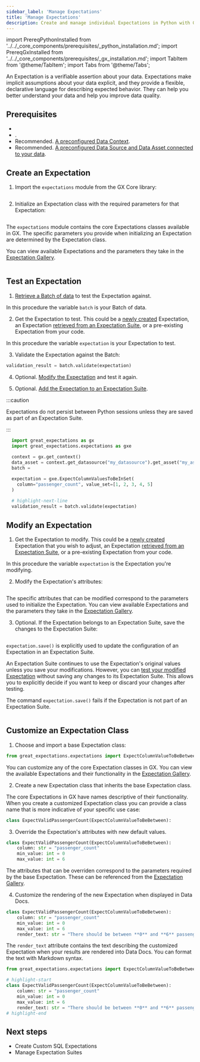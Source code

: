 ```yaml
---
sidebar_label: 'Manage Expectations'
title: 'Manage Expectations'
description: Create and manage individual Expectations in Python with GX Core.
---
```

import PrereqPythonInstalled from '../../_core_components/prerequisites/_python_installation.md';
import PrereqGxInstalled from '../../_core_components/prerequisites/_gx_installation.md';
import TabItem from '@theme/TabItem';
import Tabs from '@theme/Tabs';


An Expectation is a verifiable assertion about your data. Expectations make implicit assumptions about your data explicit, and they provide a flexible, declarative language for describing expected behavior. They can help you better understand your data and help you improve data quality. 

## Prerequisites

- <PrereqPythonInstalled/>
- <PrereqGxInstalled/>.
- Recommended. [A preconfigured Data Context](/core/installation_and_setup/manage_data_contexts.md).
- Recommended. [A preconfigured Data Source and Data Asset connected to your data](/core/manage_and_access_data/connect_to_data/connect_to_data.md).

## Create an Expectation

<Tabs>

<TabItem value="procedure" label="Procedure">

1. Import the `expectations` module from the GX Core library:

  ```python title="Python" name="core/create_expectations/expectations/_examples/create_an_expectation.py import the expectations module"
  ```

2. Initialize an Expectation class with the required parameters for that Expectation:

  ```python title="Python" name="core/create_expectations/expectations/_examples/create_an_expectation.py create the expectation"
  ```
  
  The `expectations` module contains the core Expectations classes available in GX.  The specific parameters you provide when initializing an Expectation are determined by the Expectation class.
  
  You can view available Expectations and the parameters they take in the [Expectation Gallery](https://greatexpectations.io/expectations).

</TabItem>

<TabItem value="example" label="Sample code">

  ```python showLineNumbers title="Python" name="tests/integration/docusaurus/core/expectations/create_an_expectation.py full example code"
  ```

</TabItem>

</Tabs>

## Test an Expectation

<!-- TODO: Replace the sample code with snippets from example scripts under test -->

<Tabs>

<TabItem value="procedure" label="Procedure">

1. [Retrieve a Batch of data](/core/manage_and_access_data/request_data.md) to test the Expectation against.  

  In this procedure the variable `batch` is your Batch of data. 

2. Get the Expectation to test.  This could be a [newly created](#create-an-expectation) Expectation, an Expectation [retrieved from an Expectation Suite](/core/create_expectations/expectation_suites/manage_expectation_suites.md#get-an-expectation-from-an-expectation-suite), or a pre-existing Expectation from your code.

  In this procedure the variable `expectation` is your Expectation to test.

3. Validate the Expectation against the Batch:
  
  ```python title="Python"
  validation_result = batch.validate(expectation)
  ```

4. Optional. [Modify the Expectation](#modify-an-expectation) and test it again.
 
5. Optional. [Add the Expectation to an Expectation Suite](/core/create_expectations/expectation_suites/manage_expectation_suites.md#add-expectations-to-an-expectation-suite).
   
  :::caution 

  Expectations do not persist between Python sessions unless they are saved as part of an Expectation Suite.

  :::

</TabItem>

<TabItem value="example" label="Sample code">

```python showLineNumbers title="Python"
  import great_expectations as gx
  import great_expectations.expectations as gxe
  
  context = gx.get_context()
  data_asset = context.get_datasource("my_datasource").get_asset("my_asset")
  batch =

  expectation = gxe.ExpectColumnValuesToBeInSet(
    column="passenger_count", value_set=[1, 2, 3, 4, 5]
  )
  
  # highlight-next-line
  validation_result = batch.validate(expectation)
  ```

</TabItem>

</Tabs>

## Modify an Expectation

<Tabs>

<TabItem value="procedure" label="Procedure">

1. Get the Expectation to modify.  This could be a [newly created](#create-an-expectation) Expectation that you wish to adjust, an Expectation [retrieved from an Expectation Suite](/core/create_expectations/expectation_suites/manage_expectation_suites.md#get-an-expectation-from-an-expectation-suite), or a pre-existing Expectation from your code.  

  In this procedure the variable `expectation` is the Expectation you're modifying.

2. Modify the Expectation's attributes:

  ```python title="Python" name="core/create_expectations/expectations/_examples/edit_an_expectation.py modify the expectation"
  ```

  The specific attributes that can be modified correspond to the parameters used to initialize the Expectation.  You can view available Expectations and the parameters they take in the [Expectation Gallery](https://greatexpectations.io/expectations).

3. Optional. If the Expectation belongs to an Expectation Suite, save the changes to the Expectation Suite:

  ```python title="Python" name="core/create_expectations/expectations/_examples/edit_an_expectation.py save the expectation"
  ```

  `expectation.save()` is explicitly used to update the configuration of an Expectation in an Expectation Suite.
  
  An Expectation Suite continues to use the Expectation's original values unless you save your modifications.  However, you can [test your modified Expectation](#test-an-expectation) without saving any changes to its Expectation Suite.  This allows you to explicitly decide if you want to keep or discard your changes after testing.
  
  The command `expectation.save()` fails if the Expectation is not part of an Expectation Suite.

</TabItem>

<TabItem value="example" label="Sample code">

```python showLineNumbers title="Python" name="core/expectations/_examples/edit_an_expectation.py full example code"
```

</TabItem>

</Tabs>

## Customize an Expectation Class

<!-- TODO: Replace code examples with snippets from scripts under test -->

<Tabs>

<TabItem value="procedure" label="Procedure">

1. Choose and import a base Expectation class:

  ```python title="Python"
  from great_expectations.expectations import ExpectColumnValueToBeBetween
  ```

  You can customize any of the core Expectation classes in GX. You can view the available Expectations and their functionality in the [Expectation Gallery](https://greatexpectations.io/expectations).

2. Create a new Expectation class that inherits the base Expectation class.
  
  The core Expectations in GX have names descriptive of their functionality.  When you create a customized Expectation class you can provide a class name that is more indicative of your specific use case:

  ```python title="Python"
  class ExpectValidPassengerCount(ExpectColumnValueToBeBetween):
  ```

3. Override the Expectation's attributes with new default values.

  ```python title="Python"
  class ExpectValidPassengerCount(ExpectColumnValueToBeBetween):
      column: str = "passenger_count"
      min_value: int = 0
      max_value: int = 6
  ```

  The attributes that can be overriden correspond to the parameters required by the base Expectation.  These can be referenced from the [Expectation Gallery](https://greatexpectations.io/expectations).

4. Customize the rendering of the new Expectation when displayed in Data Docs.

  ```python title="Python"
  class ExpectValidPassengerCount(ExpectColumnValueToBeBetween):
      column: str = "passenger_count"
      min_value: int = 0
      max_value: int = 6
      render_text: str = "There should be between **0** and **6** passengers."
  ```

  The `render_text` attribute contains the text describing the customized Expectation when your results are rendered into Data Docs.  You can format the text with Markdown syntax.

</TabItem>

<TabItem value="example" label="Sample code">

```python showLineNumbers title="Python"
from great_expectations.expectations import ExpectColumnValueToBeBetween

# highlight-start
class ExpectValidPassengerCount(ExpectColumnValueToBeBetween):
    column: str = "passenger_count"
    min_value: int = 0
    max_value: int = 6
    render_text: str = "There should be between **0** and **6** passengers."
# highlight-end
```

</TabItem>

</Tabs>

## Next steps

- Create Custom SQL Expectations
- Manage Expectation Suites